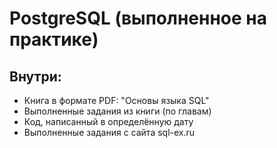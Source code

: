 # PostgreSQL (выполненное на практике)
## Внутри:
* Книга в формате PDF: "Основы языка SQL"
* Выполненные задания из книги (по главам)
* Код, написанный в определённую дату
* Выполненные задания с сайта sql-ex.ru
